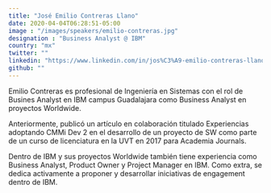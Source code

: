 ```yaml
---
title: "José Emilio Contreras Llano"
date: 2020-04-04T06:28:51-05:00
image : "/images/speakers/emilio-contreras.jpg"
designation : "Business Analyst @ IBM"
country: "mx"
twitter: ""
linkedin: "https://www.linkedin.com/in/jos%C3%A9-emilio-contreras-llano-4aa143142/"
github: ""
---
```


Emilio Contreras es profesional de Ingeniería en Sistemas con el rol de Busines Analyst en IBM campus Guadalajara como Business Analyst en proyectos Worldwide.

Anteriormente, publicó un artículo en colaboración titulado Experiencias adoptando CMMi Dev 2 en el desarrollo de un proyecto de SW como parte de un curso de licenciatura en la UVT en 2017 para Academia Journals.

Dentro de IBM y sus proyectos Worldwide también tiene experiencia como Business Analyst, Product Owner y Project Manager en IBM. 
Como extra, se dedica activamente a proponer y desarrollar iniciativas de engagement dentro de IBM.